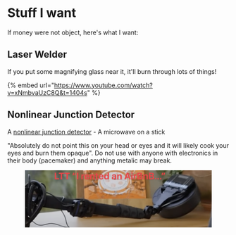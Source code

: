 # Stuff I want

If money were not object, here's what I want:

## Laser Welder

If you put some magnifying glass near it, it'll burn through lots of things!

{% embed url="https://www.youtube.com/watch?v=xNmbvaUzC8Q&t=1404s" %}

## Nonlinear Junction Detector

A [nonlinear junction detector](https://en.wikipedia.org/wiki/Nonlinear_junction_detector) - A microwave on a stick

"Absolutely do not point this on your head or eyes and it will likely cook your eyes and burn them opaque". Do not use with anyone with electronics in their body (pacemaker) and anything metalic may break.

<figure><img src="../../.gitbook/assets/CleanShot 2024-12-10 at 21.58.15@2x.png" alt=""><figcaption></figcaption></figure>

